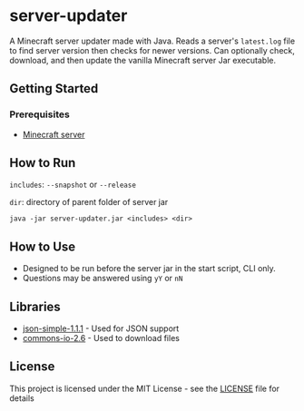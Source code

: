 # server-updater
A Minecraft server updater made with Java. Reads a server's `latest.log` file to find server version then checks for newer versions. Can optionally check, download, and then update the vanilla Minecraft server Jar executable.

## Getting Started

### Prerequisites

* [Minecraft server](https://www.minecraft.net/en-us/download/server)

## How to Run

`includes`: `--snapshot` or `--release`

`dir`: directory of parent folder of server jar

```batch
java -jar server-updater.jar <includes> <dir>
```
## How to Use
* Designed to be run before the server jar in the start script, CLI only.
* Questions may be answered using `yY` or `nN`

## Libraries

* [json-simple-1.1.1](https://code.google.com/archive/p/json-simple/downloads) - Used for JSON support
* [commons-io-2.6](http://commons.apache.org/proper/commons-io/download_io.cgi) - Used to download files

## License

This project is licensed under the MIT License - see the [LICENSE](LICENSE) file for details
